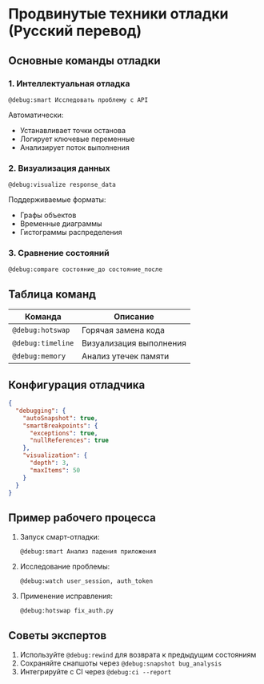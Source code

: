 # Продвинутые техники отладки (Русский перевод)

## Основные команды отладки

### 1. Интеллектуальная отладка
```cursor
@debug:smart Исследовать проблему с API
```
Автоматически:
- Устанавливает точки останова
- Логирует ключевые переменные
- Анализирует поток выполнения

### 2. Визуализация данных
```cursor
@debug:visualize response_data
```
Поддерживаемые форматы:
- Графы объектов
- Временные диаграммы
- Гистограммы распределения

### 3. Сравнение состояний
```cursor
@debug:compare состояние_до состояние_после
```

## Таблица команд

| Команда | Описание |
|---------|----------|
| `@debug:hotswap` | Горячая замена кода |
| `@debug:timeline` | Визуализация выполнения |
| `@debug:memory` | Анализ утечек памяти |

## Конфигурация отладчика
```json
{
  "debugging": {
    "autoSnapshot": true,
    "smartBreakpoints": {
      "exceptions": true,
      "nullReferences": true
    },
    "visualization": {
      "depth": 3,
      "maxItems": 50
    }
  }
}
```

## Пример рабочего процесса
1. Запуск смарт-отладки:
   ```cursor
   @debug:smart Анализ падения приложения
   ```
2. Исследование проблемы:
   ```cursor
   @debug:watch user_session, auth_token
   ```
3. Применение исправления:
   ```cursor
   @debug:hotswap fix_auth.py
   ```

## Советы экспертов
1. Используйте `@debug:rewind` для возврата к предыдущим состояниям
2. Сохраняйте снапшоты через `@debug:snapshot bug_analysis`
3. Интегрируйте с CI через `@debug:ci --report`